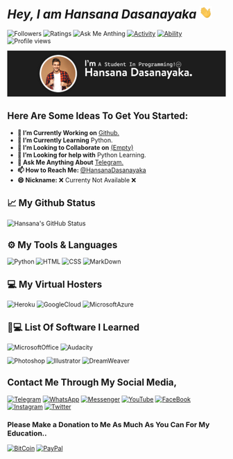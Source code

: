 # *Hey, I am Hansana Dasanayaka* <img src="https://raw.githubusercontent.com/ABSphreak/ABSphreak/master/gifs/Hi.gif" width="30px">

![Followers](https://img.shields.io/github/followers/HansanaDasanayaka.svg?style=flat&label=Follow&maxAge=2592000)  ![Ratings](https://img.shields.io/amo/rating/dustman?label=Rating&logo=Hansana)  ![Ask Me Anthing](https://img.shields.io/badge/Ask%20me-anything-1abc9c.svg)  [![Activity](https://img.shields.io/badge/Activity-Good-green.svg)](https://github.com/) [![Ability](https://img.shields.io/badge/Ability-Better-red.svg)](https://shields.io/)  ![Profile views](https://gpvc.arturio.dev/HansanaDasanayaka)

<a href="https://github.com/HansanaDasanayaka"><img align="centre" src="https://raw.githubusercontent.com/HansanaDasanayaka/HansanaDasanayaka/main/img/Header.jpg"> </a>
## Here Are Some Ideas To Get You Started:

- <b>🔭 I’m Currently Working on</b> <a href="https://github.com">Github.</a>
- <b>🌱 I’m Currently Learning</b> Python.
- <b>👯 I’m Looking to Collaborate on</b> <a href="https://t.me/HansanaDasanayaka">(Empty)</a>
- <b>🤔 I’m Looking for help with</b> Python Learning.
- <b>💬 Ask Me Anything About</b> <a href="https://telegram.org">Telegram.</a>
- <b>📫 How to Reach Me: <a href="https://t.me/HansanaDasanayaka"></b>@HansanaDasanayaka</b></a>
- <b>😄 Nickname:</b> ❌ Currenty Not Available ❌


## 📈 My Github Status
![Hansana's GitHub Status](https://github-readme-stats.vercel.app/api?username=HansanaDasanayaka&show_icons=true&theme=dark) 

## ⚙️ My Tools & Languages

![Python](https://img.shields.io/badge/Python-14354C?style=for-the-badge&logo=python&logoColor=white)  ![HTML](https://img.shields.io/badge/HTML5-E34F26?style=for-the-badge&logo=html5&logoColor=white)  ![CSS](https://img.shields.io/badge/CSS-239120?&style=for-the-badge&logo=css3&logoColor=white)  ![MarkDown](https://img.shields.io/badge/Markdown-000000?style=for-the-badge&logo=markdown&logoColor=white)


## 💻 My Virtual Hosters
![Heroku](https://img.shields.io/badge/Heroku-430098?style=for-the-badge&logo=heroku&logoColor=white)
![GoogleCloud](https://img.shields.io/badge/Google_Cloud-4285F4?style=for-the-badge&logo=google-cloud&logoColor=white)
![MicrosoftAzure](https://img.shields.io/badge/Microsoft_Azure-0089D6?style=for-the-badge&logo=microsoft-azure&logoColor=white)


## 👨💻 List Of Software I Learned
![MicrosoftOffice](https://img.shields.io/badge/Microsoft_Office-D83B01?style=for-the-badge&logo=microsoft-office&logoColor=white)
![Audacity](https://img.shields.io/badge/Audacity-0000CC?style=for-the-badge&logo=audacity&logoColor=white)

![Photoshop](https://aleen42.github.io/badges/src/photoshop.svg)  ![Illustrator](https://aleen42.github.io/badges/src/illustrator.svg)  ![DreamWeaver](https://aleen42.github.io/badges/src/dreamweaver.svg)
![]()
![]()
![]()


## Contact Me Through My Social Media,
<a href="https://t.me/HansanaDasanayaka">![Telegram](https://img.shields.io/badge/Telegram-2CA5E0?style=for-the-badge&logo=telegram&logoColor=white)</a>
<a href="https://wa.me/94776795249">![WhatsApp](https://img.shields.io/badge/WhatsApp-25D366?style=for-the-badge&logo=whatsapp&logoColor=white)</a>
<a href="#">![Messenger](https://img.shields.io/badge/Messenger-00B2FF?style=for-the-badge&logo=messenger&logoColor=white)</a>
<a href="https://youtube.com/HansanaDasanayaka">![YouTube](https://img.shields.io/badge/YouTube-FF0000?style=for-the-badge&logo=youtube&logoColor=white)</a>
<a href="https://facebook.com/hansana.dasanayaka.1">![FaceBook](https://img.shields.io/badge/Facebook-1877F2?style=for-the-badge&logo=facebook&logoColor=white)</a>
<a href="https://instagram.com/Hansana_Dasanayaka">![Instagram](https://img.shields.io/badge/Instagram-E4405F?style=for-the-badge&logo=instagram&logoColor=white)</a>
<a href="https://twitter.com/Hansana_Prabath">![Twitter](https://img.shields.io/badge/Twitter-1DA1F2?style=for-the-badge&logo=twitter&logoColor=white)</a>


### Please Make a Donation to Me As Much As You Can For My Education..
<a href="https://bitcoin.com">![BitCoin](https://img.shields.io/badge/Bitcoin-000000?style=for-the-badge&logo=bitcoin&logoColor=white)</a>
<a href="https://paypal.com">![PayPal](https://img.shields.io/badge/PayPal-00457C?style=for-the-badge&logo=paypal&logoColor=white)</a>
![]()
![]()

